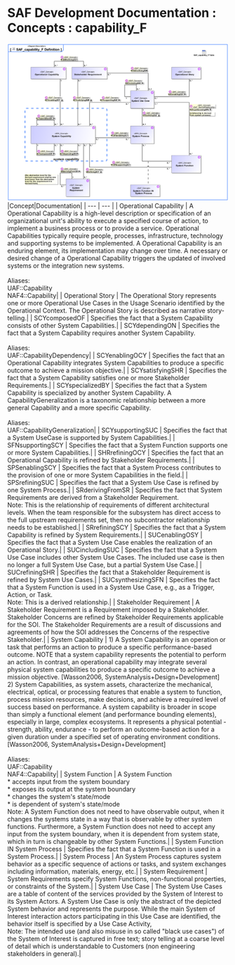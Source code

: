 # SAF Development Documentation : Concepts : capability_F 
![SAF_capability_F Definition.svg](./diagrams/SAF_capability_F-Definition.svg)
|Concept|Documentation|
| --- | --- |
| Operational Capability | A Operational Capability is a high-level description or specification of an organizational unit's ability to execute a specified course of action, to implement a business process or to provide a service. Operational Capabilities typically require people, processes, infrastructure, technology and supporting systems to be implemented.  A Operational Capability is an enduring element, its implementation may change over time. A necessary or desired change of a Operational Capability triggers the updated of involved systems or the integration new systems.<br><br>Aliases:<br>UAF::Capability<br>NAF4::Capability|
| Operational Story | The Operational Story represents one or more Operational Use Cases in the Usage Scenario identified by the Operational Context. The Operational Story is described as narrative story-telling.|
| SCYcomposedOF | Specifies the fact that a System Capability consists of other System Capabilities.|
| SCYdependingON | Specifies the fact that a System Capability requires another System Capability.<br><br>Aliases:<br>UAF::CapabilityDependency|
| SCYenablingOCY | Specifies the fact that an Operational Capability integrates System Capabilities to produce a specific outcome to achieve a mission objective.|
| SCYsatisfyingSHR | Specifies the fact that a System Capability satisfies one or more Stakeholder Requirements.|
| SCYspecializedBY | Specifies the fact that a System Capability is specialized by another System Capability. A CapabilityGeneralization is a taxonomic relationship between a more general Capability and a more specific Capability.<br><br>Aliases:<br>UAF::CapabilityGeneralization|
| SCYsupportingSUC | Specifies the fact that a System UseCase is supported by System Capabilities.|
| SFNsupportingSCY | Specifies the fact that a System Function supports one or more System Capabilities.|
| SHRrefiningOCY | Specifies the fact that an Operational Capability is refined by Stakeholder Requirements.|
| SPSenablingSCY | Specifies the fact that a System Process contributes to the provision of one or more System Capabilities in the field.|
| SPSrefiningSUC | Specifies the fact that a System Use Case is refined by one System Process.|
| SRderivingFromSR | Specifies the fact that System Requirements are derived from a Stakeholder Requirement. <br>Note: This is the relationship of requirements of different architectural levels. When the team responsible for the subsystem has direct access to the full upstream requirements set, then no subcontractor relationship needs to be established.|
| SRrefiningSCY | Specifies the fact that a System Capability is refined by System Requirements.|
| SUCenablingOSY | Specifies the fact that a System Use Case enables the realization of an Operational Story.|
| SUCincludingSUC | Specifies the fact that a System Use Case includes other System Use Cases. The included use case is then no longer a full System Use Case, but a partial System Use Case.|
| SUCrefiningSHR | Specifies the fact that a Stakeholder Requirement is refined by System Use Cases.|
| SUCsynthesizingSFN | Specifies the fact that a System Function is used in a System Use Case, e.g., as a Trigger, Action, or Task. <br>Note: This is a derived relationship.|
| Stakeholder Requirement | A Stakeholder Requirement is a Requirement imposed by a Stakeholder. Stakeholder Concerns are refined by Stakeholder Requirements applicable for the SOI. The Stakeholder Requirements are a result of discussions and agreements of how the SOI addresses the Concerns of the respective Stakeholder.|
| System Capability | 1) A System Capability is an operation or task that performs an action to produce a specific performance-based outcome. NOTE that a system capability represents the potential to perform an action. In contrast, an operational capability may integrate several physical system capabilities to produce a specific outcome to achieve a mission objective. [Wasson2006, SystemAnalysis+Design+Development]<br>2) System Capabilities, as system assets, characterize the mechanical, electrical, optical, or processing features that enable a system to function, process mission resources, make decisions, and achieve a required level of success based on performance. A system capability is broader in scope than simply a functional element (and performance bounding elements), especially in large, complex ecosystems. It represents a physical potential - strength, ability, endurance - to perform an outcome-based action for a given duration under a specified set of operating environment conditions. [Wasson2006, SystemAnalysis+Design+Development]<br><br>Aliases:<br>UAF::Capability<br>NAF4::Capability|
| System Function | A System Function<br> * accepts input from the system boundary <br> * exposes its output at the system boundary<br> * changes the system's state/mode<br> * is dependent of system's state/mode<br>Note: A System Function does not need to have observable output, when it changes the systems state in a way that is observable by other system functions. Furthermore, a System Function does not need to accept any input from the system boundary, when it is dependent from system state, which in turn is changeable by other System Functions.|
| System Function IN System Process | Specifies the fact that a System Function is used in a System Process.|
| System Process | An System Process captures system behavior as a specific sequence of actions or tasks, and system exchanges including information, materials, energy, etc.|
| System Requirement | System Requirements specify System Functions, non-functional properties, or constraints of the System.|
| System Use Case | The System Use Cases are a table of content of the services provided by the System of Interest to its System Actors. A System Use Case is only the abstract of the depicted System behavior and represents the purpose. While the main System of Interest interaction actors participating in this Use Case are identified, the behavior itself is specified by a Use Case Activity, <br>Note: The intended use (and also misuse in so called "black use cases") of the System of Interest is captured in free text; story telling at a coarse level of detail which is understandable to Customers (non engineering stakeholders in general).|
